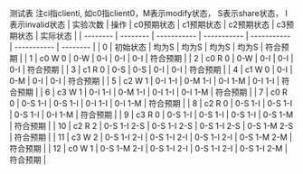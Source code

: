 测试表 注ci指clienti, 如c0指client0，M表示modify状态， S表示share状态， I表示invalid状态
| 实验次数 | 操作     | c0预期状态  | c1预期状态  | c2预期状态  | c3预期状态  | 实际状态 |
| -------- | -------- | ----------- | ----------- | ----------- | ----------- | -------- |
| 0        | 初始状态 | 均为S       | 均为S       | 均为S       | 均为S       | 符合预期 |
| 1        | c0 W  0  | 0-W         | 0-I         | 0-I         | 0-I         | 符合预期 |
| 2        | c0 R 0   | 0-W         | 0-I         | 0-I         | 0-I         | 符合预期 |
| 3        | c1 R 0   | 0-S         | 0-S         | 0-I         | 0-I         | 符合预期 |
| 4        | c1 W 0   | 0-I         | 0-M         | 0-I         | 0-I         | 符合预期 |
| 5        | c2 W 1   | 0-I 1-I     | 0-M 1-I     | 0-I 1-M     | 0-I 1-I     | 符合预期 |
| 6        | c3 W 1   | 0-I 1-I     | 0-M 1-I     | 0-I 1-I     | 0-I 1-M     | 符合预期 |
| 7        | c0 R 0   | 0-S 1-I     | 0-S 1-I     | 0-I 1-I     | 0-I 1-M     | 符合预期 |
| 8        | c2 R 0   | 0-S 1-I     | 0-S 1-I     | 0-S 1-I     | 0-I 1-M     | 符合预期 |
| 9        | c3 R 0   | 0-S 1-I     | 0-S 1-I     | 0-S 1-I     | 0-S 1-M     | 符合预期 |
| 10       | c2 R 2   | 0-S 1-I 2-S | 0-S 1-I 2-S | 0-S 1-I 2-S | 0-S 1-M 2-S | 符合预期 |
| 11       | c3 W 2   | 0-S 1-I 2-I | 0-S 1-I 2-I | 0-S 1-I 2-I | 0-S 1-M 2-M | 符合预期 |
| 12       | c0 W 1   | 0-S 1-M 2-I | 0-S 1-I 2-I | 0-S 1-I 2-I | 0-S 1-I 2-M | 符合预期 |

